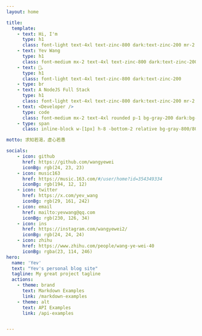 ```yaml
---
layout: home

title:
  template:
    - text: Hi, I'm
      type: h1
      class: font-light text-4xl text-zinc-800 dark:text-zinc-200 mr-2
    - text: Yev Wang
      type: h1
      class: font-medium mx-2 text-4xl text-zinc-800 dark:text-zinc-200
    - text: 👋。
      type: h1
      class: font-light text-4xl text-zinc-800 dark:text-zinc-200
    - type: br
    - text: A NodeJS Full Stack
      type: h1
      class: font-light text-4xl text-zinc-800 dark:text-zinc-200 mr-2
    - text: <Developer />
      type: code
      class: font-medium mx-2 text-4xl rounded p-1 bg-gray-200 dark:bg-gray-800/0 hover:dark:bg-gray-800/100 bg-opacity-0 hover:bg-opacity-100 transition-background duration-200 text-zinc-800 dark:text-zinc-200 mr-2
    - type: span
      class: inline-block w-[1px] h-8 -bottom-2 relative bg-gray-800/80 dark:bg-gray-200/80 opacity-0 group-hover:opacity-100 transition-opacity duration-200 group-hover:animation-blink text-zinc-800 dark:text-zinc-200

motto: 求知若渴，虚心若愚

socials:
    - icon: github
      href: https://github.com/wangyewei
      iconBg: rgb(24, 23, 23)
    - icon: music163
      href: https://music.163.com/#/user/home?id=354349334
      iconBg: rgb(194, 12, 12)
    - icon: twitter
      href: https://x.com/yev_wang
      iconBg: rgb(29, 161, 242)
    - icon: email
      href: mailto:yevwang@qq.com
      iconBg: rgb(230, 126, 34)
    - icon: ins
      href: https://instagram.com/wangyewei2/
      iconBg: rgb(24, 24, 24)
    - icon: zhihu
      href: https://www.zhihu.com/people/wang-ye-wei-40
      iconBg: rgba(23, 114, 246)
hero:
  name: 'Yev'
  text: "Yev's personal blog site"
  tagline: My great project tagline
  actions:
    - theme: brand
      text: Markdown Examples
      link: /markdown-examples
    - theme: alt
      text: API Examples
      link: /api-examples


---
```

